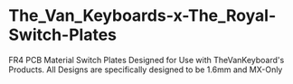 # The_Van_Keyboards-x-The_Royal-Switch-Plates
 FR4 PCB Material Switch Plates Designed for Use with TheVanKeyboard's Products.  All Designs are specifically designed to be 1.6mm and MX-Only
